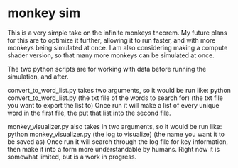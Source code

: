 # monkey sim

This is a very simple take on the infinite monkeys theorem. My future plans for this are to optimize it further, allowing it to run faster, and with more monkeys being simulated at once. I am also considering making a compute shader version, so that many more monkeys can be simulated at once.

The two python scripts are for working with data before running the simulation, and after. 

convert_to_word_list.py takes two arguments, so it would be run like:
python convert_to_word_list.py (the txt file of the words to search for) (the txt file you want to export the list to)
Once run it will make a list of every unique word in the first file, the put that list into the second file.

monkey_visualizer.py also takes in two arguments, so it would be run like:
python monkey_visualizer.py (the log to visualize) (the name you want it to be saved as)
Once run it will search through the log file for key information, then make it into a form more understandable by humans. Right now it is somewhat limited, but is a work in progress.
